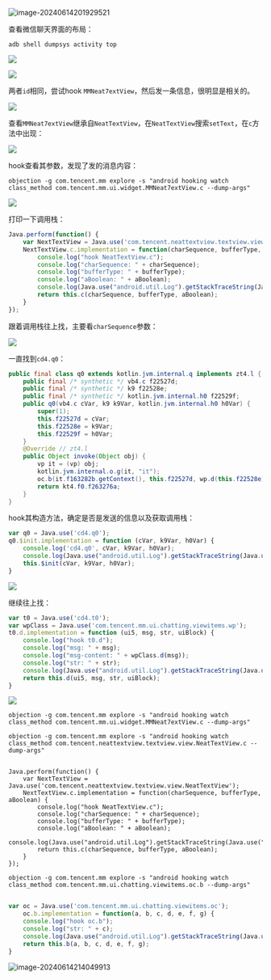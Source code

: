 

![image-20240614201929521](wechat/image-20240614201929521.png)







查看微信聊天界面的布局：

```shell
adb shell dumpsys activity top
```

![](wechat/image-20240614220443821.png)

![](wechat/image-20240614220418030.png)

两者`id`相同，尝试hook `MMNeat7extView`，然后发一条信息，很明显是相关的。

![](wechat/image-20240614220731441.png)

查看`MMNeat7extView`继承自`NeatTextView`，在`NeatTextView`搜索`setText`，在`c`方法中出现：

![](wechat/image-20240614220709383.png)

hook查看其参数，发现了发的消息内容：

```shell
objection -g com.tencent.mm explore -s "android hooking watch class_method com.tencent.mm.ui.widget.MMNeat7extView.c --dump-args"
```

![](wechat/image-20240614220827700.png)

打印一下调用栈：

```javascript
Java.perform(function() {
    var NextTextView = Java.use('com.tencent.neattextview.textview.view.NeatTextView');
    NextTextView.c.implementation = function(charSequence, bufferType, aBoolean) {
        console.log("hook NeatTextView.c");
        console.log("charSequence: " + charSequence);
        console.log("bufferType: " + bufferType);
        console.log("aBoolean: " + aBoolean);
        console.log(Java.use("android.util.Log").getStackTraceString(Java.use("java.lang.Exception").$new()));
        return this.c(charSequence, bufferType, aBoolean);
    }
});
```

跟着调用栈往上找，主要看`charSequence`参数：

![](wechat/image-20240617111246325.png)

一直找到`cd4.q0`：

```java
public final class q0 extends kotlin.jvm.internal.q implements zt4.l {
    public final /* synthetic */ vb4.c f22527d;
    public final /* synthetic */ k9 f22528e;
    public final /* synthetic */ kotlin.jvm.internal.h0 f22529f;
    public q0(vb4.c cVar, k9 k9Var, kotlin.jvm.internal.h0 h0Var) {
        super(1);
        this.f22527d = cVar;
        this.f22528e = k9Var;
        this.f22529f = h0Var;
    }
    @Override // zt4.l
    public Object invoke(Object obj) {
        vp it = (vp) obj;
        kotlin.jvm.internal.o.g(it, "it");
        oc.b(it.f163282b.getContext(), this.f22527d, wp.d(this.f22528e), (CharSequence) this.f22529f.f262102d, it.f163282b, this.f22528e, 4);
        return kt4.f0.f263276a;
    }
}
```

hook其构造方法，确定是否是发送的信息以及获取调用栈：

```javascript
var q0 = Java.use('cd4.q0');
q0.$init.implementation = function (cVar, k9Var, h0Var) {
    console.log('cd4.q0', cVar, k9Var, h0Var);
    console.log(Java.use("android.util.Log").getStackTraceString(Java.use("java.lang.Exception").$new()));
    this.$init(cVar, k9Var, h0Var);
}
```

![](wechat/image-20240617114008862.png)

继续往上找：

```js
var t0 = Java.use('cd4.t0');
var wpClass = Java.use('com.tencent.mm.ui.chatting.viewitems.wp');
t0.d.implementation = function (ui5, msg, str, uiBlock) {
    console.log("hook t0.d");
    console.log("msg: " + msg);
    console.log("msg-content: " + wpClass.d(msg));
    console.log("str: " + str);
    console.log(Java.use("android.util.Log").getStackTraceString(Java.use("java.lang.Exception").$new()));
    return this.d(ui5, msg, str, uiBlock);
}
```

![](wechat/image-20240617115232419.png)





```shell
objection -g com.tencent.mm explore -s "android hooking watch class_method com.tencent.mm.ui.widget.MMNeat7extView.c --dump-args"

objection -g com.tencent.mm explore -s "android hooking watch class_method com.tencent.neattextview.textview.view.NeatTextView.c --dump-args"


Java.perform(function() {
    var NextTextView = Java.use('com.tencent.neattextview.textview.view.NeatTextView');
    NextTextView.c.implementation = function(charSequence, bufferType, aBoolean) {
        console.log("hook NeatTextView.c");
        console.log("charSequence: " + charSequence);
        console.log("bufferType: " + bufferType);
        console.log("aBoolean: " + aBoolean);
        console.log(Java.use("android.util.Log").getStackTraceString(Java.use("java.lang.Exception").$new()));
        return this.c(charSequence, bufferType, aBoolean);
    }
});

objection -g com.tencent.mm explore -s "android hooking watch class_method com.tencent.mm.ui.chatting.viewitems.oc.b --dump-args"


```





```javascript
var oc = Java.use('com.tencent.mm.ui.chatting.viewitems.oc');
    oc.b.implementation = function(a, b, c, d, e, f, g) {
    console.log("hook oc.b");
    console.log("str: " + c);
    console.log(Java.use("android.util.Log").getStackTraceString(Java.use("java.lang.Exception").$new()));
    return this.b(a, b, c, d, e, f, g);
}
```





![image-20240614214049913](wechat/image-20240614214049913.png)